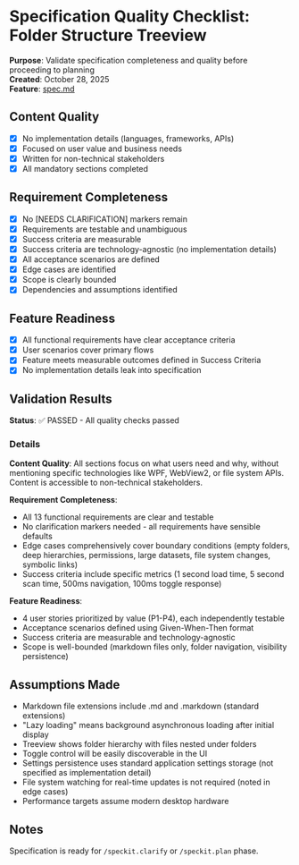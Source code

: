 # Specification Quality Checklist: Folder Structure Treeview

**Purpose**: Validate specification completeness and quality before proceeding to planning  
**Created**: October 28, 2025  
**Feature**: [spec.md](../spec.md)

## Content Quality

- [x] No implementation details (languages, frameworks, APIs)
- [x] Focused on user value and business needs
- [x] Written for non-technical stakeholders
- [x] All mandatory sections completed

## Requirement Completeness

- [x] No [NEEDS CLARIFICATION] markers remain
- [x] Requirements are testable and unambiguous
- [x] Success criteria are measurable
- [x] Success criteria are technology-agnostic (no implementation details)
- [x] All acceptance scenarios are defined
- [x] Edge cases are identified
- [x] Scope is clearly bounded
- [x] Dependencies and assumptions identified

## Feature Readiness

- [x] All functional requirements have clear acceptance criteria
- [x] User scenarios cover primary flows
- [x] Feature meets measurable outcomes defined in Success Criteria
- [x] No implementation details leak into specification

## Validation Results

**Status**: ✅ PASSED - All quality checks passed

### Details

**Content Quality**: All sections focus on what users need and why, without mentioning specific technologies like WPF, WebView2, or file system APIs. Content is accessible to non-technical stakeholders.

**Requirement Completeness**:

- All 13 functional requirements are clear and testable
- No clarification markers needed - all requirements have sensible defaults
- Edge cases comprehensively cover boundary conditions (empty folders, deep hierarchies, permissions, large datasets, file system changes, symbolic links)
- Success criteria include specific metrics (1 second load time, 5 second scan time, 500ms navigation, 100ms toggle response)

**Feature Readiness**:

- 4 user stories prioritized by value (P1-P4), each independently testable
- Acceptance scenarios defined using Given-When-Then format
- Success criteria are measurable and technology-agnostic
- Scope is well-bounded (markdown files only, folder navigation, visibility persistence)

## Assumptions Made

- Markdown file extensions include .md and .markdown (standard extensions)
- "Lazy loading" means background asynchronous loading after initial display
- Treeview shows folder hierarchy with files nested under folders
- Toggle control will be easily discoverable in the UI
- Settings persistence uses standard application settings storage (not specified as implementation detail)
- File system watching for real-time updates is not required (noted in edge cases)
- Performance targets assume modern desktop hardware

## Notes

Specification is ready for `/speckit.clarify` or `/speckit.plan` phase.
